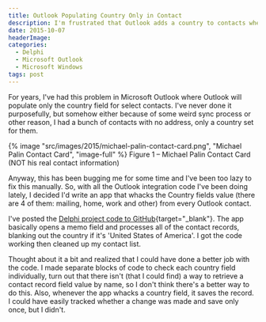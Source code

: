 ```yaml
---
title: Outlook Populating Country Only in Contact
description: I'm frustrated that Outlook adds a country to contacts when I didn't ask it to. So I created a utility to delete them en masse.
date: 2015-10-07
headerImage: 
categories: 
  - Delphi
  - Microsoft Outlook
  - Microsoft Windows
tags: post
---
```


For years, I've had this problem in Microsoft Outlook where Outlook will populate only the country field for select contacts. I've never done it purposefully, but somehow either because of some weird sync process or other reason, I had a bunch of contacts with no address, only a country set for them.

{% image "src/images/2015/michael-palin-contact-card.png", "Michael Palin Contact Card", "image-full" %}
Figure 1 – Michael Palin Contact Card (NOT his real contact information)

Anyway, this has been bugging me for some time and I've been too lazy to fix this manually. So, with all the Outlook integration code I've been doing lately, I decided I'd write an app that whacks the Country fields value (there are 4 of them: mailing, home, work and other) from every Outlook contact.

I've posted the [Delphi project code to GitHub](https://github.com/johnwargo/Outlook-Kill-Country-Delphi){target="_blank"}. The app basically opens a memo field and processes all of the contact records, blanking out the country if it's 'United States of America'. I got the code working then cleaned up my contact list.

Thought about it a bit and realized that I could have done a better job with the code. I made separate blocks of code to check each country field individually, turn out that there isn't (that I could find) a way to retrieve a contact record field value by name, so I don't think there's a better way to do this. Also, whenever the app whacks a country field, it saves the record. I could have easily tracked whether a change was made and save only once, but I didn't.